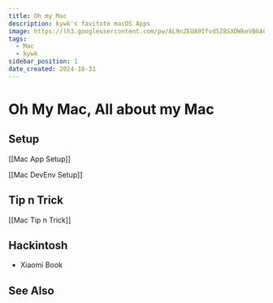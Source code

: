 ```yaml
---
title: Oh my Mac
description: kywk's favitote macOS Apps
image: https://lh3.googleusercontent.com/pw/AL9nZEUA9Ifvd5Z8SXDWkeVB6AC4MPGwnXaL6kBXNPoXwOQQ2jOcZ1Jw_0p8TKK8C3ZX0e67_FOY15eDrm7aaXSQJcKtoUzC80SAQEHsaBy6qS2AqNNs5VUFNXBKm439y_1wkvmDl-PnL8ReojnIumNlEvOXBg=w800-no?authuser=0
tags:
  - Mac
  - kywk
sidebar_position: 1
date_created: 2024-10-31
---
```


# Oh My Mac, All about my Mac

## Setup

[[Mac App Setup]]

[[Mac DevEnv Setup]]

## Tip n Trick

[[Mac Tip n Trick]]

## Hackintosh

- Xiaomi Book

## See Also
